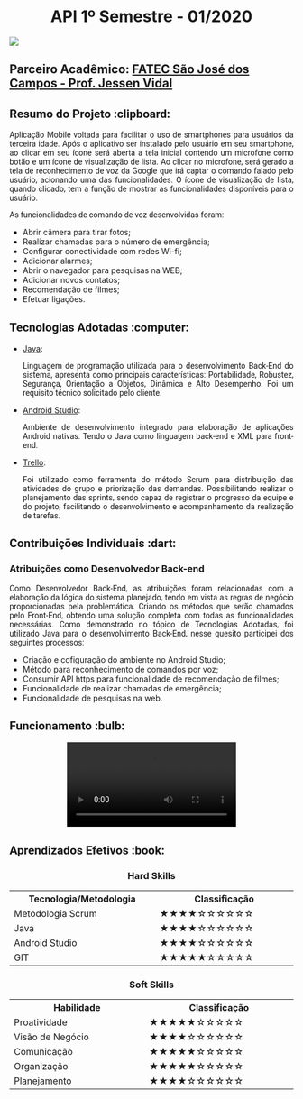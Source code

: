 <html>
<body>
 <h1 align="center"> API 1º Semestre - 01/2020</h1>
<a href="https://github.com/Gil-cos/Projeto_Integrador_1-Sem2020"><img src="https://img.shields.io/badge/GitHub-Repositório Projeto-181717?style=for-the-badge&logo=github"></a>
 
 <h2> Parceiro Acadêmico: <a href="https://fatecsjc-prd.azurewebsites.net/">FATEC São José dos Campos - Prof. Jessen Vidal</a></h2>
  
  <h2 style="font-family:roboto;"> Resumo do Projeto :clipboard:</h2>
  
  <p align="justify" style="font-family:roboto;"> Aplicação Mobile voltada para facilitar o uso de smartphones para usuários da terceira idade. Após o aplicativo ser instalado pelo usuário em seu smartphone, ao clicar em seu ícone será aberta a tela inicial contendo um microfone como botão e um ícone de visualização de lista. Ao clicar no microfone, será gerado a tela de reconhecimento de voz da Google que irá captar o comando falado pelo usuário, acionando uma das funcionalidades. O ícone de visualização de lista, quando clicado, tem a função de mostrar as funcionalidades disponíveis para o usuário. 
  <p align="justify" style="font-family:roboto;"> As funcionalidades de comando de voz desenvolvidas foram: 
  <ul>
    <li>Abrir câmera para tirar fotos;</li>
    <li>Realizar chamadas para o número de emergência;</li>
    <li>Configurar conectividade com redes Wi-fi;</li>
    <li>Adicionar alarmes;</li>
    <li>Abrir o navegador para pesquisas na WEB;</li>
    <li>Adicionar novos contatos;</li>
    <li>Recomendação de filmes;</li>
    <li>Efetuar ligações.</li>
  </ul>
 </p>
  
  <h2 style="font-family:roboto;"> Tecnologias Adotadas :computer:</h2>
   
  <ul>
  <li><a href="https://www.java.com/pt_BR/">Java</a>:
  <p align="justify" style="font-family:roboto;"> Linguagem de programação utilizada para o desenvolvimento Back-End do sistema, apresenta como principais características: Portabilidade, Robustez, Segurança, Orientação a Objetos, Dinâmica e Alto Desempenho. Foi um requisito técnico solicitado pelo cliente.</p></li>
  </li>
   <li><a href="https://developer.android.com/studio">Android Studio</a>:
    <p align="justify" style="font-family:roboto;"> Ambiente de desenvolvimento integrado para elaboração de aplicações Android nativas. Tendo o Java como linguagem back-end e XML para front-end.</p></li>
  </li>
  <li><a href="https://trello.com/https://trello.com">Trello</a>:
  <p align="justify" style="font-family:roboto;"> Foi utilizado como ferramenta do método Scrum para distribuição das atividades do grupo e priorização das demandas. Possibilitando realizar o planejamento das sprints, sendo capaz de registrar o progresso da equipe e do projeto, facilitando o desenvolvimento e acompanhamento da realização de tarefas. </p></li>
  </li>

  </ul>
  
  <h2 style="font-family:roboto;"> Contribuições Individuais :dart:</h2>
  
  <h3> Atribuições como Desenvolvedor Back-end</h3>
  <p align="justify" style="font-family:roboto;"> Como Desenvolvedor Back-End, as atribuições foram relacionadas com a elaboração da lógica do sistema planejado, tendo em vista as regras de negócio proporcionadas pela problemática. Criando os métodos que serão chamados pelo Front-End, obtendo uma solução completa com todas as funcionalidades necessárias. Como demonstrado no tópico de Tecnologias Adotadas, foi utilizado Java para o desenvolvimento Back-End, nesse quesito participei dos seguintes processos: </p>
  
  <ul>
    <li>Criação e cofiguração do ambiente no Android Studio;</li> 
    <li>Método para reconhecimento de comandos por voz;</li> 
    <li>Consumir API https para funcionalidade de recomendação de filmes;</li>
    <li>Funcionalidade de realizar chamadas de emergência; </li>
    <li>Funcionalidade de pesquisas na web. </li>
  </ul>
  
  <h2 style="font-family:roboto;"> Funcionamento :bulb:</h2>

   <div align="center">
     <video src="https://user-images.githubusercontent.com/61523979/187800071-adff2855-2267-402d-800f-6d8f18667d1f.mp4" controls="controls" style="max-rate: 730px;">
     </video>    
   </div>
  
  <h2 style="font-family:roboto;"> Aprendizados Efetivos :book:</h2>   
  <h3 align="center"> Hard Skills </h3>
  <table align="center">
    <tr>
      <th width="300px">Tecnologia/Metodologia</th>
      <th width="300px">Classificação</th>
    </tr>
    <tr>
      <td>Metodologia Scrum</td>
      <td>★★★★☆☆☆☆☆☆</td>
    </tr>
    <tr>
      <td>Java</td>
      <td>★★★★☆☆☆☆☆☆</td>
    </tr>
    <tr>
      <td>Android Studio</td>
      <td>★★★★☆☆☆☆☆☆</td>
    </tr>
     <tr>
      <td>GIT</td>
      <td>★★★★★☆☆☆☆☆</td>
    </tr>
  </table>
  
  <h3 align="center">Soft Skills</h3>
  <table align="center">
    <tr>
      <th width="300px">Habilidade</th>
      <th width="300px">Classificação</th>
    </tr>
    <tr>
      <td>Proatividade</td>
      <td>★★★★★☆☆☆☆☆</td>
    </tr>
    <tr>
      <td>Visão de Negócio</td>
      <td>★★★★☆☆☆☆☆☆</td>
    </tr>
    <tr>
      <td>Comunicação</td>
      <td>★★★★★☆☆☆☆☆</td>
    </tr>
    <tr>
      <td>Organização</td>
      <td>★★★★★☆☆☆☆☆</td>
    </tr>
    <tr>
      <td>Planejamento</td>
      <td>★★★★☆☆☆☆☆☆</td>
    </tr>
  </table>
  
</body>
</html>
